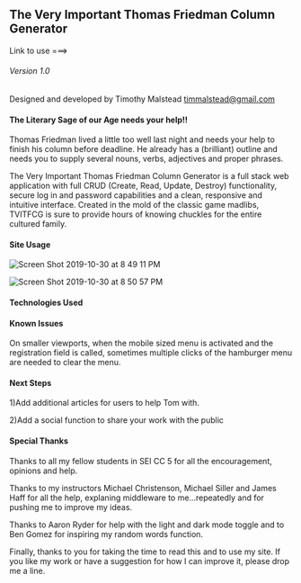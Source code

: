 ## The Very Important Thomas Friedman Column Generator

Link to use ===>

###### Version 1.0

Designed and developed by Timothy Malstead
timmalstead@gmail.com

#### The Literary Sage of our Age needs your help!!

Thomas Friedman lived a little too well last night and needs your help to finish his column before deadline. He already has a (brilliant) outline and needs you to supply several nouns, verbs, adjectives and proper phrases.

The Very Important Thomas Friedman Column Generator is a full stack web application with full CRUD (Create, Read, Update, Destroy) functionality, secure log in and password capabilities and a clean, responsive and intuitive interface. Created in the mold of the classic game madlibs, TVITFCG is sure to provide hours of knowing chuckles for the entire cultured family.

#### Site Usage

![Screen Shot 2019-10-30 at 8 49 11 PM](https://user-images.githubusercontent.com/54044142/67919582-30754480-fb5e-11e9-861c-fb2981ed95cd.png)

![Screen Shot 2019-10-30 at 8 50 57 PM](https://user-images.githubusercontent.com/54044142/67919605-47b43200-fb5e-11e9-8e6c-3dd1434529f8.png)

#### Technologies Used

#### Known Issues

On smaller viewports, when the mobile sized menu is activated and the registration field is called, sometimes multiple clicks of the hamburger menu are needed to clear the menu.

#### Next Steps

1)Add additional articles for users to help Tom with.

2)Add a social function to share your work with the public

#### Special Thanks

Thanks to all my fellow students in SEI CC 5 for all the encouragement, opinions and help.

Thanks to my instructors Michael Christenson, Michael Siller and James Haff for all the help, explaning middleware to me...repeatedly and for pushing me to improve my ideas.

Thanks to Aaron Ryder for help with the light and dark mode toggle and to Ben Gomez for inspiring my random words function.

Finally, thanks to you for taking the time to read this and to use my site. If you like my work or have a suggestion for how I can improve it, please drop me a line.
